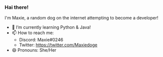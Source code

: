 ### Hai there!

<!--
**MaxieDoge/MaxieDoge** is a ✨ _special_ ✨ repository because its `README.md` (this file) appears on your GitHub profile.

Here are some ideas to get you started:

- 🔭 I’m currently working on ...
- 🌱 I’m currently learning ...
- 👯 I’m looking to collaborate on ...
- 🤔 I’m looking for help with ...
- 💬 Ask me about ...
- 📫 How to reach me: ...
- 😄 Pronouns: ...
- ⚡ Fun fact: ...
-->

I'm Maxie, a random dog on the internet attempting to become a developer!
- 🌱 I’m currently learning Python & Java!
- 📫 How to reach me:
  - Discord: Maxie#0246
  - Twitter: <https://twitter.com/Maxiedoge>
- 😄 Pronouns: She/Her
